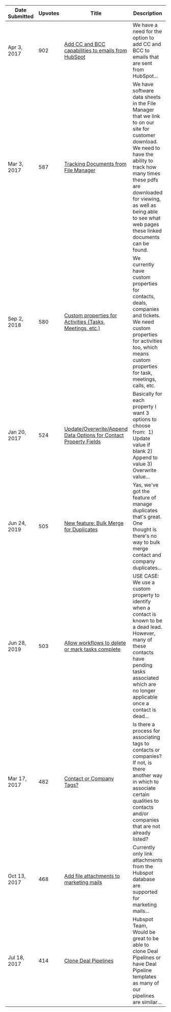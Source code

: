 | Date Submitted        | Upvotes | Title                                                          | Description                                                                                                                                                                                                                                                                    | Category           | Read More Link                                                                                      |
|----------------------|---------|----------------------------------------------------------------|--------------------------------------------------------------------------------------------------------------------------------------------------------------------------------------------------------------------------------------------------------------------------------|--------------------|-----------------------------------------------------------------------------------------------------|
| Apr 3, 2017          | 902     | [Add CC and BCC capabilities to emails from HubSpot](https://community.hubspot.com/t5/HubSpot-Ideas/Add-CC-and-BCC-capabilities-to-emails-from-HubSpot/idi-p/10967) | We have a need for the option to add CC and BCC to emails that are sent from HubSpot...                                                                                                                                                                                                                         | Marketing Emails    | https://community.hubspot.com/t5/HubSpot-Ideas/Add-CC-and-BCC-capabilities-to-emails-from-HubSpot/idi-p/10967 |
| Mar 3, 2017          | 587     | [Tracking Documents from File Manager](https://community.hubspot.com/t5/HubSpot-Ideas/Tracking-Documents-from-File-Manager/idi-p/8760) | We have software data sheets in the File Manager that we link to on our site for customer download. We need to have the ability to track how many times these pdfs are downloaded for viewing, as well as being able to see what web pages these linked documents can be found.                                                                      | File Manager        | https://community.hubspot.com/t5/HubSpot-Ideas/Tracking-Documents-from-File-Manager/idi-p/8760 |
| Sep 2, 2018          | 580     | [Custom properties for Activities (Tasks, Meetings, etc.)](https://community.hubspot.com/t5/HubSpot-Ideas/Custom-properties-for-Activities-Tasks-Meetings-etc/idi-p/204853) | We currently have custom properties for contacts, deals, companies and tickets. We need custom properties for activities too, which means custom properties for task, meetings, calls, etc.                                                                                                    | Calling, Meetings, Tasks | https://community.hubspot.com/t5/HubSpot-Ideas/Custom-properties-for-Activities-Tasks-Meetings-etc/idi-p/204853 |
| Jan 20, 2017         | 524     | [Update/Overwrite/Append Data Options for Contact Property Fields](https://community.hubspot.com/t5/HubSpot-Ideas/Update-Overwrite-Append-Data-Options-for-Contact-Property-Fields/idi-p/5166) | Basically for each property I want 3 options to choose from:  1) Update value if blank 2) Append to value 3) Overwrite value...                                                                                                                                         | Contacts & Companies, Forms | https://community.hubspot.com/t5/HubSpot-Ideas/Update-Overwrite-Append-Data-Options-for-Contact-Property-Fields/idi-p/5166 |
| Jun 24, 2019         | 505     | [New feature: Bulk Merge for Duplicates](https://community.hubspot.com/t5/HubSpot-Ideas/New-feature-Bulk-Merge-for-Duplicates/idi-p/276808) | Yas, we've got the feature of manage duplicates that's great. One thought is there's no way to bulk merge contact and company duplicates...                                                                                                                                      | Contacts & Companies | https://community.hubspot.com/t5/HubSpot-Ideas/New-feature-Bulk-Merge-for-Duplicates/idi-p/276808 |
| Jun 28, 2019         | 503     | [Allow workflows to delete or mark tasks complete](https://community.hubspot.com/t5/HubSpot-Ideas/Allow-workflows-to-delete-or-mark-tasks-complete/idi-p/277820) | USE CASE: We use a custom property to identify when a contact is known to be a dead lead. However, many of these contacts have pending tasks associated which are no longer applicable once a contact is dead...                                                                                                                                     | Workflows          | https://community.hubspot.com/t5/HubSpot-Ideas/Allow-workflows-to-delete-or-mark-tasks-complete/idi-p/277820 |
| Mar 17, 2017         | 482     | [Contact or Company Tags?](https://community.hubspot.com/t5/HubSpot-Ideas/Contact-or-Company-Tags/idi-p/9648) | Is there a process for associating tags to contacts or companies? If not, is there another way in which to associate certain qualities to contacts and/or companies that are not already listed?                                                                                                                                       | Contacts & Companies | https://community.hubspot.com/t5/HubSpot-Ideas/Contact-or-Company-Tags/idi-p/9648 |
| Oct 13, 2017         | 468     | [Add file attachments to marketing mails](https://community.hubspot.com/t5/HubSpot-Ideas/Add-file-attachments-to-marketing-mails/idi-p/33683) | Currently only link attachments from the Hubspot database are supported for marketing mails...                                                                                                                                                                                                                                              | Marketing Emails    | https://community.hubspot.com/t5/HubSpot-Ideas/Add-file-attachments-to-marketing-mails/idi-p/33683 |
| Jul 18, 2017         | 414     | [Clone Deal Pipelines](https://community.hubspot.com/t5/HubSpot-Ideas/Clone-Deal-Pipelines/idi-p/15444) | Hubspot Team, Would be great to be able to clone Deal Pipelines or have Deal Pipeline templates as many of our pipelines are similar...                                                                                                                                         | Deals              | https://community.hubspot.com/t5/HubSpot-Ideas/Clone-Deal-Pipelines/idi-p/15444 |
```